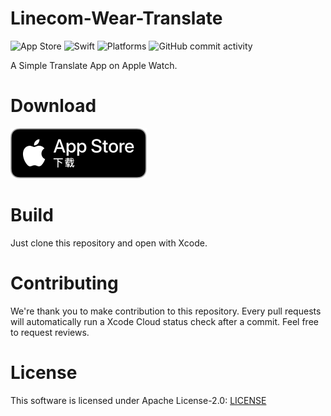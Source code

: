 # Linecom-Wear-Translate
![App Store](https://img.shields.io/badge/App_Store-05a3ec?style=flat-square&logo=app-store&logoColor=white)
![Swift](https://img.shields.io/badge/Swift-5.9-ef503d?style=flat-square)
![Platforms](https://img.shields.io/badge/Platforms-watchOS-004e9a?style=flat-square)
![GitHub commit activity](https://img.shields.io/github/commit-activity/m/Linecom-Software-Technologies/Linecom-Wear-Translate?style=flat-square)

A Simple Translate App on Apple Watch.
# Download
[![App Store](./README_resources/App_Store.svg)](https://apps.apple.com/cn/app/澪空软件腕表翻译/id6478855138)
# Build
Just clone this repository and open with Xcode.
# Contributing
We're thank you to make contribution to this repository. Every pull requests will automatically run a Xcode Cloud status check after a commit. Feel free to request reviews.
# License
This software is licensed under Apache License-2.0: [LICENSE](./LICENSE)
